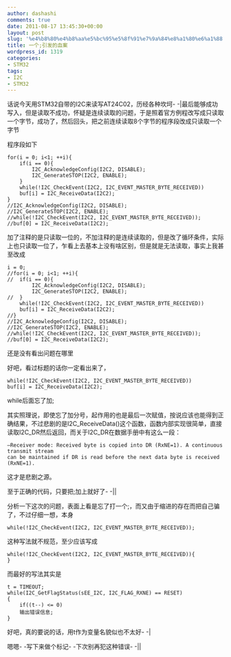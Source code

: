 ```yaml
---
author: dashashi
comments: true
date: 2011-08-17 13:45:30+00:00
layout: post
slug: '%e4%b8%80%e4%b8%aa%e5%bc%95%e5%8f%91%e7%9a%84%e8%a1%80%e6%a1%88'
title: 一个;引发的血案
wordpress_id: 1319
categories:
- STM32
tags:
- I2C
- STM32
---
```


话说今天用STM32自带的I2C来读写AT24C02，历经各种坎坷- -|最后能够成功写入，但是读取不成功，怀疑是连续读取的问题，于是照着官方例程改写成只读取一个字节，成功了，然后回头，把之前连续读取8个字节的程序段改成只读取一个字节


程序段如下




<!-- more -->






    
    for(i = 0; i<1; ++i){
    	if(i == 0){
    		I2C_AcknowledgeConfig(I2C2, DISABLE);
    		I2C_GenerateSTOP(I2C2, ENABLE);
    	}
    	while(!I2C_CheckEvent(I2C2, I2C_EVENT_MASTER_BYTE_RECEIVED))
    	buf[i] = I2C_ReceiveData(I2C2);
    }
    //I2C_AcknowledgeConfig(I2C2, DISABLE);
    //I2C_GenerateSTOP(I2C2, ENABLE);
    //while(!I2C_CheckEvent(I2C2, I2C_EVENT_MASTER_BYTE_RECEIVED));
    //buf[0] = I2C_ReceiveData(I2C2);







加了注释的是只读取一位的，不加注释的是连续读取的，但是改了循环条件，实际上也只读取一位了，乍看上去基本上没有啥区别，但是就是无法读取，事实上我甚至改成






    
    i = 0;
    //for(i = 0; i<1; ++i){
    //	if(i == 0){
    		I2C_AcknowledgeConfig(I2C2, DISABLE);
    		I2C_GenerateSTOP(I2C2, ENABLE);
    //	}
    	while(!I2C_CheckEvent(I2C2, I2C_EVENT_MASTER_BYTE_RECEIVED))
    	buf[i] = I2C_ReceiveData(I2C2);
    //}
    //I2C_AcknowledgeConfig(I2C2, DISABLE);
    //I2C_GenerateSTOP(I2C2, ENABLE);
    //while(!I2C_CheckEvent(I2C2, I2C_EVENT_MASTER_BYTE_RECEIVED));
    //buf[0] = I2C_ReceiveData(I2C2);







还是没有看出问题在哪里




好吧，看过标题的话你一定看出来了，






    
    while(!I2C_CheckEvent(I2C2, I2C_EVENT_MASTER_BYTE_RECEIVED))
    buf[i] = I2C_ReceiveData(I2C2);







while后面忘了加;




其实照理说，即使忘了加分号，起作用的也是最后一次赋值，按说应该也能得到正确结果，不过悲剧的是I2C_ReceiveData()这个函数，函数内部实现很简单，直接读取I2C_DR然后返回，而关于I2C_DR在数据手册中有这么一段：

    
    –Receiver mode: Received byte is copied into DR (RxNE=1). A continuous transmit stream
    can be maintained if DR is read before the next data byte is received (RxNE=1).







这才是悲剧之源。




至于正确的代码，只要把;加上就好了- -||




分析一下这次的问题，表面上看是忘了打一个;，而又由于缩进的存在而把自己骗了，不过仔细一想，本身






    
    while(!I2C_CheckEvent(I2C2, I2C_EVENT_MASTER_BYTE_RECEIVED));







这种写法就不规范，至少应该写成






    
    while(!I2C_CheckEvent(I2C2, I2C_EVENT_MASTER_BYTE_RECEIVED)){
    }







而最好的写法其实是






    
    t = TIMEOUT;
    while(I2C_GetFlagStatus(sEE_I2C, I2C_FLAG_RXNE) == RESET)
    {
    	if((t--) <= 0)
    	输出错误信息;
    }


好吧，真的要说的话，用t作为变量名貌似也不太好- -|






嗯嗯- -写下来做个标记- -下次别再犯这种错误- -||
